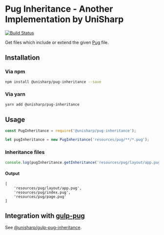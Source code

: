 # Pug Inheritance - Another Implementation by UniSharp

[![Build Status](https://travis-ci.org/UniSharp/pug-inheritance.svg?branch=master)](https://travis-ci.org/UniSharp/pug-inheritance)

Get files which include or extend the given [Pug](https://github.com/pugjs/pug) file.

## Installation

### Via npm

```bash
npm install @unisharp/pug-inheritance --save
```

### Via yarn

```bash
yarn add @unisharp/pug-inheritance
```

## Usage

```javascript
const PugInheritance = require('@unisharp/pug-inheritance');

let pugInheritance = new PugInheritance('resources/pug/**/*.pug');
```

### Inheritance files

```javascript
console.log(pugInheritance.getInheritance('resources/pug/layout/app.pug'));
```

#### Output

```
[
    'resources/pug/layout/app.pug',
    'resources/pug/index.pug',
    'resources/pug/page.pug'
]
```

## Integration with [gulp-pug](https://github.com/pugjs/gulp-pug)

See [@unisharp/gulp-pug-inheritance](https://github.com/UniSharp/gulp-pug-inheritance).
